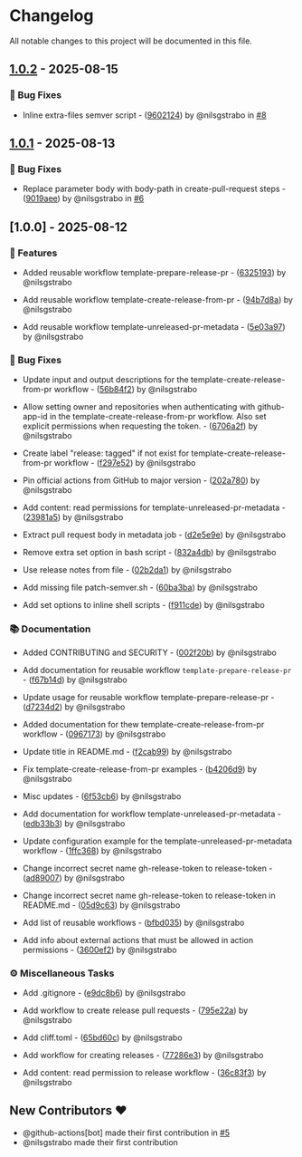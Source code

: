 # Changelog

All notable changes to this project will be documented in this file.

## [1.0.2](https://github.com/equinor/radix-reusable-workflows/compare/v1.0.1..v1.0.2) - 2025-08-15

### 🐛 Bug Fixes

- Inline extra-files semver script - ([9602124](https://github.com/equinor/radix-reusable-workflows/commit/96021240a3299aecdf09e538471e69b85a193617)) by @nilsgstrabo in [#8](https://github.com/equinor/radix-reusable-workflows/pull/8)


## [1.0.1](https://github.com/equinor/radix-reusable-workflows/compare/v1.0.0..v1.0.1) - 2025-08-13

### 🐛 Bug Fixes

- Replace parameter body with body-path in create-pull-request steps - ([9019aee](https://github.com/equinor/radix-reusable-workflows/commit/9019aeec6d75836706d4434e239d2e585e2ccaed)) by @nilsgstrabo in [#6](https://github.com/equinor/radix-reusable-workflows/pull/6)


## [1.0.0] - 2025-08-12

### 🚀 Features

- Added reusable workflow template-prepare-release-pr - ([6325193](https://github.com/equinor/radix-reusable-workflows/commit/632519327806c60512e196d9d88fa2a5564275df)) by @nilsgstrabo

- Add reusable workflow template-create-release-from-pr - ([94b7d8a](https://github.com/equinor/radix-reusable-workflows/commit/94b7d8a24f39510ae4387bb07988e68854cd7ed5)) by @nilsgstrabo

- Add reusable workflow template-unreleased-pr-metadata - ([5e03a97](https://github.com/equinor/radix-reusable-workflows/commit/5e03a9755747d16392bce5fcea8ade2c69c5d884)) by @nilsgstrabo


### 🐛 Bug Fixes

- Update input and output descriptions for the template-create-release-from-pr workflow - ([56b84f2](https://github.com/equinor/radix-reusable-workflows/commit/56b84f27fb5e500b12bdde9023b9fc92a73cf59a)) by @nilsgstrabo

- Allow setting owner and repositories when authenticating with github-app-id in the template-create-release-from-pr workflow. Also set explicit permissions when requesting the token. - ([6706a2f](https://github.com/equinor/radix-reusable-workflows/commit/6706a2feab06c6dd9484716db5c1730861360e6c)) by @nilsgstrabo

- Create label "release: tagged" if not exist for template-create-release-from-pr workflow - ([f297e52](https://github.com/equinor/radix-reusable-workflows/commit/f297e52fe60f15f978491d7cd861cd229acad96e)) by @nilsgstrabo

- Pin official actions from GitHub to major version - ([202a780](https://github.com/equinor/radix-reusable-workflows/commit/202a780486066317323d11e5697aa575469311e3)) by @nilsgstrabo

- Add content: read permissions for template-unreleased-pr-metadata - ([23981a5](https://github.com/equinor/radix-reusable-workflows/commit/23981a5d046ddfd032702562bf8a490d1b40376c)) by @nilsgstrabo

- Extract pull request body in metadata job - ([d2e5e9e](https://github.com/equinor/radix-reusable-workflows/commit/d2e5e9e2b8f2e4ecc253a2c951a41d4c5b93423e)) by @nilsgstrabo

- Remove extra set option in bash script - ([832a4db](https://github.com/equinor/radix-reusable-workflows/commit/832a4db5113028bc30051507df6cb78e054ec343)) by @nilsgstrabo

- Use release notes from file - ([02b2da1](https://github.com/equinor/radix-reusable-workflows/commit/02b2da1aedbd8c0d215ae720d5e61b63bfc8d5b6)) by @nilsgstrabo

- Add missing file patch-semver.sh - ([60ba3ba](https://github.com/equinor/radix-reusable-workflows/commit/60ba3ba4e8dff2b49b5a279a0b69401ad08d94c3)) by @nilsgstrabo

- Add set options to inline shell scripts - ([f911cde](https://github.com/equinor/radix-reusable-workflows/commit/f911cdee97c191bb805a08257e281d1ea3efb9f4)) by @nilsgstrabo


### 📚 Documentation

- Added CONTRIBUTING and SECURITY - ([002f20b](https://github.com/equinor/radix-reusable-workflows/commit/002f20b08c63d6dc9a4ac235fa3aaddf31c4c26b)) by @nilsgstrabo

- Add documentation for reusable workflow `template-prepare-release-pr` - ([f67b14d](https://github.com/equinor/radix-reusable-workflows/commit/f67b14d737b24f6dc6d67c11cb8c3aed05232816)) by @nilsgstrabo

- Update usage for reusable workflow template-prepare-release-pr - ([d7234d2](https://github.com/equinor/radix-reusable-workflows/commit/d7234d28acef95c929d7cc7cd12f58ad8f2be631)) by @nilsgstrabo

- Added documentation for thew template-create-release-from-pr workflow - ([0967173](https://github.com/equinor/radix-reusable-workflows/commit/0967173f70365ebb07117ccdd0daa79838a6910d)) by @nilsgstrabo

- Update title in README.md - ([f2cab99](https://github.com/equinor/radix-reusable-workflows/commit/f2cab995db3b3626ac77c020c8c3bd682d7c7437)) by @nilsgstrabo

- Fix template-create-release-from-pr examples - ([b4206d9](https://github.com/equinor/radix-reusable-workflows/commit/b4206d9e7a5caf284acbd42d717a77586b69e6c2)) by @nilsgstrabo

- Misc updates - ([6f53cb6](https://github.com/equinor/radix-reusable-workflows/commit/6f53cb63931a6095a84b1f81b627f2821c5f6aae)) by @nilsgstrabo

- Add documentation for workflow template-unreleased-pr-metadata - ([edb33b3](https://github.com/equinor/radix-reusable-workflows/commit/edb33b3ba2c3f5ec94d491f1e8d628a88188e82a)) by @nilsgstrabo

- Update configuration example for the template-unreleased-pr-metadata workflow - ([1ffc368](https://github.com/equinor/radix-reusable-workflows/commit/1ffc3689475ad20c89653e9dffc3b194376f2f3e)) by @nilsgstrabo

- Change incorrect secret name gh-release-token to release-token - ([ad89007](https://github.com/equinor/radix-reusable-workflows/commit/ad89007acef8f23c9f6757f53db36e90ef34705f)) by @nilsgstrabo

- Change incorrect secret name gh-release-token to release-token in README.md - ([05d9c63](https://github.com/equinor/radix-reusable-workflows/commit/05d9c636a886ce8b6d39d18c60945c2e0e57c401)) by @nilsgstrabo

- Add list of reusable workflows - ([bfbd035](https://github.com/equinor/radix-reusable-workflows/commit/bfbd035aa3cbb35a1300fba1b7d54fcd44a80693)) by @nilsgstrabo

- Add info about external actions that must be allowed in action permissions - ([3600ef2](https://github.com/equinor/radix-reusable-workflows/commit/3600ef2fde6b126ebe77552058a48b09de870029)) by @nilsgstrabo


### ⚙️ Miscellaneous Tasks

- Add .gitignore - ([e9dc8b6](https://github.com/equinor/radix-reusable-workflows/commit/e9dc8b6ebbd8372f8cea3b34d03843f13e95c548)) by @nilsgstrabo

- Add workflow to create release pull requests - ([795e22a](https://github.com/equinor/radix-reusable-workflows/commit/795e22a5673ea0a26d99eba8913718df0e0f26a7)) by @nilsgstrabo

- Add cliff.toml - ([65bd60c](https://github.com/equinor/radix-reusable-workflows/commit/65bd60c0224208a82bc1ffdd70b8bd66b33301bf)) by @nilsgstrabo

- Add workflow for creating releases - ([77286e3](https://github.com/equinor/radix-reusable-workflows/commit/77286e33e82abece308e43cda878c605795c2f87)) by @nilsgstrabo

- Add content: read permission to release workflow - ([36c83f3](https://github.com/equinor/radix-reusable-workflows/commit/36c83f3b7898436f229711bc7b236278f0364b89)) by @nilsgstrabo


## New Contributors ❤️

* @github-actions[bot] made their first contribution in [#5](https://github.com/equinor/radix-reusable-workflows/pull/5)
* @nilsgstrabo made their first contribution
<!-- generated by git-cliff -->
